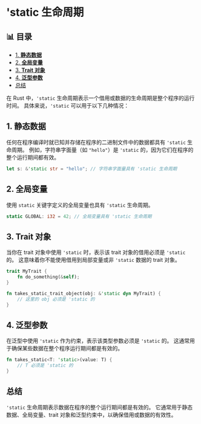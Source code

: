﻿# 'static 生命周期


## 📊 目录

- [1. **静态数据**](#1-静态数据)
- [2. **全局变量**](#2-全局变量)
- [3. **Trait 对象**](#3-trait-对象)
- [4. **泛型参数**](#4-泛型参数)
- [总结](#总结)


在 Rust 中，`'static` 生命周期表示一个借用或数据的生命周期是整个程序的运行时间。
具体来说，`'static` 可以用于以下几种情况：

## 1. **静态数据**

任何在程序编译时就已知并存储在程序的二进制文件中的数据都具有 `'static` 生命周期。
例如，字符串字面量（如 `"hello"`）是 `'static` 的，因为它们在程序的整个运行期间都有效。

```rust
let s: &'static str = "hello"; // 字符串字面量具有 'static 生命周期
```

## 2. **全局变量**

使用 `static` 关键字定义的全局变量也具有 `'static` 生命周期。

```rust
static GLOBAL: i32 = 42; // 全局变量具有 'static 生命周期
```

## 3. **Trait 对象**

当你在 trait 对象中使用 `'static` 时，表示该 trait 对象的借用必须是 `'static` 的。
这意味着你不能使用借用到局部变量或非 `'static` 数据的 trait 对象。

```rust
trait MyTrait {
    fn do_something(&self);
}

fn takes_static_trait_object(obj: &'static dyn MyTrait) {
    // 这里的 obj 必须是 'static 的
}
```

## 4. **泛型参数**

在泛型中使用 `'static` 作为约束，表示该类型参数必须是 `'static` 的。
这通常用于确保某些数据在整个程序运行期间都是有效的。

```rust
fn takes_static<T: 'static>(value: T) {
    // T 必须是 'static 的
}
```

## 总结

`'static` 生命周期表示数据在程序的整个运行期间都是有效的。
它通常用于静态数据、全局变量、trait 对象和泛型约束中，以确保借用或数据的有效性。
